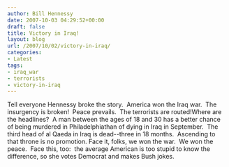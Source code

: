 ```yaml
---
author: Bill Hennessy
date: 2007-10-03 04:29:52+00:00
draft: false
title: Victory in Iraq!
layout: blog
url: /2007/10/02/victory-in-iraq/
categories:
- Latest
tags:
- iraq_war
- terrorists
- victory-in-iraq
---
```


Tell everyone Hennessy broke the story.  America won the Iraq war.  The insurgency is broken!  Peace prevails.  The terrorists are routed!Where are the headlines?  A man between the ages of 18 and 30 has a better chance of being murdered in Philadelphiathan of dying in Iraq in September.  The third head of al Qaeda in Iraq is dead--three in 18 months.  Ascending to that throne is no promotion. Face it, folks, we won the war.  We won the peace.  Face this, too:  the average American is too stupid to know the difference, so she votes Democrat and makes Bush jokes.    
